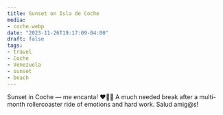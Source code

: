 ```yaml
---
title: Sunset on Isla de Coche
media:
- coche.webp
date: "2023-11-26T19:17:09-04:00"
draft: false
tags:
- travel
- Coche
- Venezuela
- sunset
- beach
---
```


Sunset in Coche — me encanta! ❤️🧡💛
A much needed break after a multi-month rollercoaster ride of emotions and hard work. Salud amig@s!
